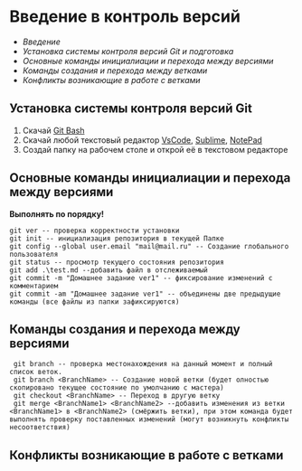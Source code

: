 # **Введение в контроль версий**

* *Введение*
* *Установка системы контроля версий Git и подготовка*
* *Основные команды инициалиации и перехода между версиями*
* *Команды создания и перехода между ветками*
* *Конфликты возникающие в работе с ветками*



## Установка системы контроля версий Git

1. Скачай [Git Bash](https://git-scm.com/download/win)
2. Скачай любой текстовый редактор [VsCode](), [Sublime](https://www.sublimetext.com/3), [NotePad](https://notepad-plus-plus.org/) 
3. Создай папку на рабочем столе и открой её в текстовом редакторе

## Основные команды инициалиации и перехода между версиями
**Выполнять по порядку!**

 ```
 git ver -- проверка корректности установки
 git init -- инициализация репозитория в текущей Папке
 git config --global user.email "mail@mail.ru" -- Создание глобального пользователя 
 git status -- просмотр текущего состояния репозитория
 git add .\test.md --добавить файл в отслеживаемый
 git commit -m "Домашнее задание ver1" -- фиксирование изменений с комментарием
 git commit -am "Домашнее задание ver1" -- объединены две предыдущие команды (все файлы из папки зафиксируются)
 ```

## Команды создания и перехода между версиями
```
 git branch -- проверка местонахождения на данный момент и полный список веток.
 git branch <BranchName> -- Создание новой ветки (будет олностью скопировано текущее состояние по умолчанию с мастера)
 git checkout <BranchName> -- Переход в другую ветку 
 git merge <BranchName1> <BranchName2> --добавить изменения из ветки <BranchName1> в <BranchName2> (смёржить ветки), при этом команда будет выполнять проверку поставленных изменений (могут возникнуть конфликты несоответствия)
 ```

 ## Конфликты возникающие в работе с ветками
  

